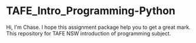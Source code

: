 # TAFE_Intro_Programming-Python

Hi, I'm Chase.
I hope this assignment package help you to get a great mark.
This repository for TAFE NSW introduction of programming subject.
